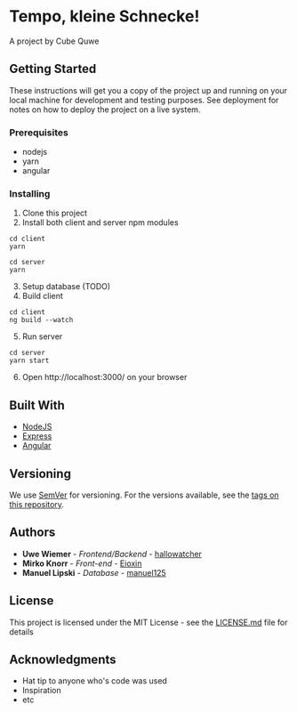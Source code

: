 # Tempo, kleine Schnecke!

A project by Cube Quwe

## Getting Started

These instructions will get you a copy of the project up and running on your local machine for development and testing purposes. See deployment for notes on how to deploy the project on a live system.

### Prerequisites

- nodejs
- yarn
- angular

### Installing

1. Clone this project
2. Install both client and server npm modules

```
cd client
yarn
```

```
cd server
yarn
```

3. Setup database (TODO)
4. Build client

```
cd client
ng build --watch
```

5. Run server

```
cd server
yarn start
```

6. Open http://localhost:3000/ on your browser


## Built With

* [NodeJS](https://nodejs.org/en/)
* [Express](https://expressjs.com)
* [Angular](https://angular.io)

## Versioning

We use [SemVer](http://semver.org/) for versioning. For the versions available, see the [tags on this repository](https://github.com/your/project/tags). 

## Authors

* **Uwe Wiemer** - *Frontend/Backend* - [hallowatcher](https://github.com/hallowatcher)
* **Mirko Knorr** - *Front-end* - [Eioxin](https://github.com/Eioxin)
* **Manuel Lipski** - *Database* - [manuel125](https://github.com/manuel125)

## License

This project is licensed under the MIT License - see the [LICENSE.md](LICENSE.md) file for details

## Acknowledgments

* Hat tip to anyone who's code was used
* Inspiration
* etc
